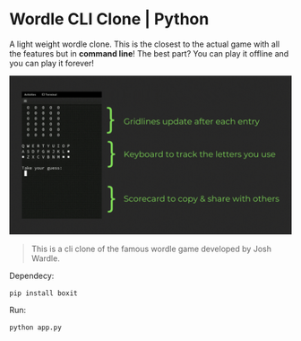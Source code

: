 # Wordle CLI Clone | Python
A light weight wordle clone. This is the closest to the actual game with all the features but in **command line**! 
The best part? You can play it offline and you can play it forever! 

![demo](banner.gif)

> This is a cli clone of the famous wordle game developed by Josh Wardle.


Dependecy:
``` shell
pip install boxit
```

Run:
```
python app.py
```
